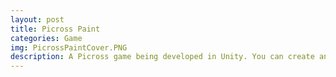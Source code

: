 ```yaml
---
layout: post
title: Picross Paint
categories: Game
img: PicrossPaintCover.PNG 
description: A Picross game being developed in Unity. You can create and save your own markers to make notes
---
```

